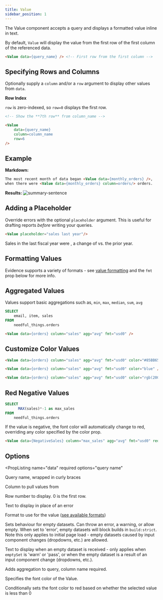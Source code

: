 ```yaml
---
title: Value
sidebar_position: 1
---
```


The Value component accepts a query and displays a formatted value inline in text.

By default, `Value` will display the value from the first row of the first column of the referenced data.

```markdown
<Value data={query_name} /> <!-- First row from the first column -->
```

## Specifying Rows and Columns

Optionally supply a `column` and/or a `row` argument to display other values from `data`. 

<Alert status=info>

**Row Index**

`row` is zero-indexed, so `row=0` displays the first row.

</Alert>

```markdown
<!-- Show the **7th row** from column_name -->

<Value 
    data={query_name}
    column=column_name 
    row=6
/>
```

## Example

**Markdown:**

```markdown
The most recent month of data began <Value data={monthly_orders} />,
when there were <Value data={monthly_orders} column=orders/> orders.
```

**Results:**
![summary-sentence](/img/tutorial-img/needful-things-value-in-text-nowindow.png)

## Adding a Placeholder

Override errors with the optional `placeholder` argument. This is useful for drafting reports _before_ writing your queries.

```markdown
<Value placeholder="sales last year"/>
```

Sales in the last fiscal year were <Value placeholder="sales last year"/>, a change of <Value placeholder="X%"/> vs. the prior year.
 

## Formatting Values
Evidence supports a variety of formats - see [value formatting](/core-concepts/formatting) and the `fmt` prop below for more info.

## Aggregated Values

Values support basic aggregations such as, `min`, `max`, `median`, `sum`, `avg`


```sql orders
SELECT 
    email, item, sales
FROM 
    needful_things.orders
```
```markdown
<Value data={orders} column="sales" agg="avg" fmt="usd0" />
```

<div>
    <Value data={orders} column="sales" agg="avg" fmt="usd0" />
</div>


## Customize Color Values

<div>
    <Value data={orders} column="sales" agg="avg" fmt="usd0" color="#85BB65" />
</div>

```markdown
<Value data={orders} column="sales" agg="avg" fmt="usd0" color="#85BB65" />
```
<div>
    <Value data={orders} column="sales" agg="avg" fmt="usd0" color="blue" />
</div>

```markdown
<Value data={orders} column="sales" agg="avg" fmt="usd0" color="blue" />
```
<div>
    <Value data={orders} column="sales" agg="avg" fmt="usd0" color="rgb(200,5,200)" />
</div>

```markdown
<Value data={orders} column="sales" agg="avg" fmt="usd0" color="rgb(200,5,200)" />
```

## Red Negative Values

```sql NegativeSales
SELECT 
      MAX(sales)*-1 as max_sales
FROM 
    needful_things.orders
```

If the value is negative, the font color will automatically change to red, overriding any color specified by the color prop.

<div>
    <Value data={NegativeSales} column="max_sales" agg="avg" fmt="usd0" redNegatives="true" />
</div>

```markdown
<Value data={NegativeSales} column="max_sales" agg="avg" fmt="usd0" redNegatives="true" />
```

## Options

<PropListing
    name="data"
    required
    options="query name"
>

Query name, wrapped in curly braces

</PropListing>
<PropListing
    name="column"
    options="column name"
    defaultValue="First column"
>

Column to pull values from

</PropListing>
<PropListing
    name="row"
    options="number"
    defaultValue="0"
>

Row number to display. 0 is the first row.

</PropListing>
<PropListing
    name="placeholder"
    options="string"
>

Text to display in place of an error

</PropListing>
<PropListing
    name="fmt"
    options="Excel-style format | built-in format | custom format"
>

Format to use for the value ([see available formats](/core-concepts/formatting))

</PropListing>
<PropListing
    name="emptySet"
    options={['error', 'warn', 'pass']}
    defaultValue="error"
>

Sets behaviour for empty datasets. Can throw an error, a warning, or allow empty. When set to 'error', empty datasets will block builds in `build:strict`. Note this only applies to initial page load - empty datasets caused by input component changes (dropdowns, etc.) are allowed.

</PropListing>
<PropListing
    name="emptyMessage"
    options="string"
    defaultValue="No records"
>

Text to display when an empty dataset is received - only applies when `emptySet` is 'warn' or 'pass', or when the empty dataset is a result of an input component change (dropdowns, etc.).

</PropListing>
<PropListing
    name="agg"
    options={['sum', 'avg', 'min', 'median', 'max']}
    defaultValue="null"
>

Adds aggregation to query, column name required.

</PropListing>
<PropListing
        name=color
        options="CSS name | hexademical | RGB | HSL"
>

Specifies the font color of the Value.

</PropListing>
<PropListing
    name="redNegatives"
    options={[`true`, `false`]}
    defaultValue="false"
>

Conditionally sets the font color to red based on whether the selected value is less than 0

</PropListing>